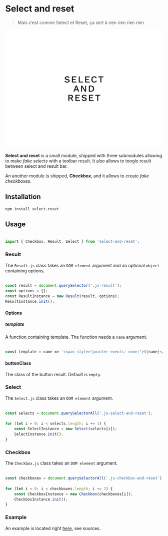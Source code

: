 # Select and reset

> Mais c’est comme Select et Reset, ça sert à rien rien rien rien

![Select and reset](select-and-reset.png)

**Select and reset** is a small module, shipped with three submodules allowing to make _fake selects_ with a toolbar result. It also allows to toogle result between select and result bar.

An another module is shipped, **Checkbox**, and it allows to create _fake checkboxes_.

## Installation

```
npm install select-reset
```

## Usage

```javascript

import { Checkbox, Result, Select } from 'select-and-reset';

```

### Result

The `Result.js` class takes an `DOM element` argument and an optional `object` containing options.

```javascript

const result = document.querySelector('.js-result');
const options = {};
const ResultInstance = new Result(result, options);
ResultInstance.init();

```

#### Options

##### template

A function containing template. The function needs a `name` argument.

```javascript

const template = name => `<span style="pointer-events: none;">${name}</span>`;

```

#### buttonClass

The class of the button result. Default is `empty`.

### Select

The `Select.js` class takes an `DOM element` argument.

```javascript

const selects = document.querySelectorAll('.js-select-and-reset');

for (let i = 0; i < selects.length; i += 1) {
	const SelectInstance = new Select(selects[i]);
	SelectInstance.init();
}

```

### Checkbox

The `Checkbox.js` class takes an `DOM element` argument.

```javascript

const checkboxes = document.querySelectorAll('.js-checkbox-and-reset');

for (let i = 0; i < checkboxes.length; i += 1) {
	const CheckboxInstance = new Checkbox(checkboxes[i]);
	CheckboxInstance.init();
}

```

### Example

An example is located right [here](example/index.html), see sources.
